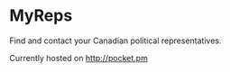 # MyReps
Find and contact your Canadian political representatives.

Currently hosted on http://pocket.pm
